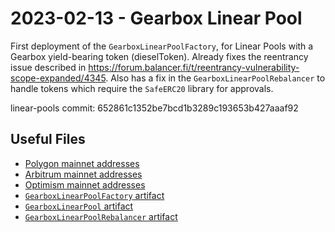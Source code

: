 # 2023-02-13 - Gearbox Linear Pool

First deployment of the `GearboxLinearPoolFactory`, for Linear Pools with a Gearbox yield-bearing token (dieselToken).
Already fixes the reentrancy issue described in https://forum.balancer.fi/t/reentrancy-vulnerability-scope-expanded/4345.
Also has a fix in the `GearboxLinearPoolRebalancer` to handle tokens which require the `SafeERC20` library for approvals.

linear-pools commit: 652861c1352be7bcd1b3289c193653b427aaaf92

## Useful Files

- [Polygon mainnet addresses](./output/polygon.json)
- [Arbitrum mainnet addresses](./output/arbitrum.json)
- [Optimism mainnet addresses](./output/optimism.json)
- [`GearboxLinearPoolFactory` artifact](./artifact/GearboxLinearPoolFactory.json)
- [`GearboxLinearPool` artifact](./artifact/GearboxLinearPool.json)
- [`GearboxLinearPoolRebalancer` artifact](./artifact/GearboxLinearPoolRebalancer.json)
